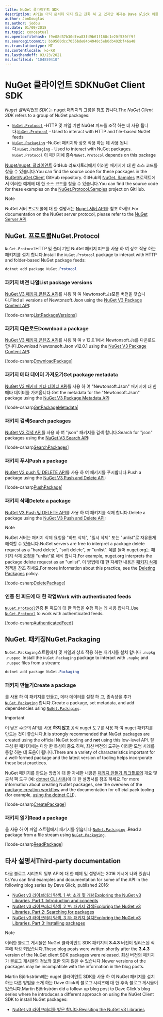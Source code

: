 ```yaml
---
title: NuGet 클라이언트 SDK
description: API는 아직 문서화 되지 않고 진화 하 고 있지만 예제는 Dave Glick 위한 블로그에서 사용할 수 있습니다.
author: JonDouglas
ms.author: jodou
ms.date: 01/09/2018
ms.topic: conceptual
ms.openlocfilehash: f9e08d37b30dfea83fd9b61f168c1e20f530ff9f
ms.sourcegitcommit: bb9560dcc7055bde84b4940c5eb0db402bf46a48
ms.translationtype: MT
ms.contentlocale: ko-KR
ms.lasthandoff: 03/23/2021
ms.locfileid: "104859410"
---
```

# <a name="nuget-client-sdk"></a><span data-ttu-id="f9fbe-103">NuGet 클라이언트 SDK</span><span class="sxs-lookup"><span data-stu-id="f9fbe-103">NuGet Client SDK</span></span>

<span data-ttu-id="f9fbe-104">*Nuget 클라이언트 SDK* 는 nuget 패키지의 그룹을 참조 합니다.</span><span class="sxs-lookup"><span data-stu-id="f9fbe-104">The *NuGet Client SDK* refers to a group of NuGet packages:</span></span>

* <span data-ttu-id="f9fbe-105">[`NuGet.Protocol`](https://www.nuget.org/packages/NuGet.Protocol) -HTTP 및 파일 기반 NuGet 피드를 조작 하는 데 사용 됩니다.</span><span class="sxs-lookup"><span data-stu-id="f9fbe-105">[`NuGet.Protocol`](https://www.nuget.org/packages/NuGet.Protocol) - Used to interact with HTTP and file-based NuGet feeds</span></span>
* <span data-ttu-id="f9fbe-106">[`NuGet.Packaging`](https://www.nuget.org/packages/NuGet.Packaging) -NuGet 패키지와 상호 작용 하는 데 사용 됩니다.</span><span class="sxs-lookup"><span data-stu-id="f9fbe-106">[`NuGet.Packaging`](https://www.nuget.org/packages/NuGet.Packaging) - Used to interact with NuGet packages.</span></span> <span data-ttu-id="f9fbe-107">`NuGet.Protocol` 이 패키지에 종속</span><span class="sxs-lookup"><span data-stu-id="f9fbe-107">`NuGet.Protocol` depends on this package</span></span>

<span data-ttu-id="f9fbe-108">[Nuget/nuget. 클라이언트](https://github.com/NuGet/NuGet.Client) GitHub 리포지토리에서 이러한 패키지에 대 한 소스 코드를 찾을 수 있습니다.</span><span class="sxs-lookup"><span data-stu-id="f9fbe-108">You can find the source code for these packages in the [NuGet/NuGet.Client](https://github.com/NuGet/NuGet.Client) GitHub repository.</span></span>
<span data-ttu-id="f9fbe-109">GitHub의 [NuGet. Samples](https://github.com/NuGet/Samples/tree/main/NuGetProtocolSamples) 프로젝트에서 이러한 예제에 대 한 소스 코드를 찾을 수 있습니다.</span><span class="sxs-lookup"><span data-stu-id="f9fbe-109">You can find the source code for these examples on the [NuGet.Protocol.Samples](https://github.com/NuGet/Samples/tree/main/NuGetProtocolSamples) project on GitHub.</span></span>

> [!Note]
> <span data-ttu-id="f9fbe-110">NuGet 서버 프로토콜에 대 한 설명서는 [Nuget 서버 API](~/api/overview.md)를 참조 하세요.</span><span class="sxs-lookup"><span data-stu-id="f9fbe-110">For documentation on the NuGet server protocol, please refer to the [NuGet Server API](~/api/overview.md).</span></span>

## <a name="nugetprotocol"></a><span data-ttu-id="f9fbe-111">NuGet. 프로토콜</span><span class="sxs-lookup"><span data-stu-id="f9fbe-111">NuGet.Protocol</span></span>

<span data-ttu-id="f9fbe-112">`NuGet.Protocol`HTTP 및 폴더 기반 NuGet 패키지 피드를 사용 하 여 상호 작용 하는 패키지를 설치 합니다.</span><span class="sxs-lookup"><span data-stu-id="f9fbe-112">Install the `NuGet.Protocol` package to interact with HTTP and folder-based NuGet package feeds:</span></span>

```ps1
dotnet add package NuGet.Protocol
```

### <a name="list-package-versions"></a><span data-ttu-id="f9fbe-113">패키지 버전 나열</span><span class="sxs-lookup"><span data-stu-id="f9fbe-113">List package versions</span></span>

<span data-ttu-id="f9fbe-114">[NuGet V3 패키지 콘텐츠 API](../api/package-base-address-resource.md#enumerate-package-versions)를 사용 하 여 Newtonsoft.Js모든 버전을 찾습니다.</span><span class="sxs-lookup"><span data-stu-id="f9fbe-114">Find all versions of Newtonsoft.Json using the [NuGet V3 Package Content API](../api/package-base-address-resource.md#enumerate-package-versions):</span></span>

[!code-csharp[ListPackageVersions](~/../nuget-samples/NuGetProtocolSamples/Program.cs?name=ListPackageVersions)]

### <a name="download-a-package"></a><span data-ttu-id="f9fbe-115">패키지 다운로드</span><span class="sxs-lookup"><span data-stu-id="f9fbe-115">Download a package</span></span>

<span data-ttu-id="f9fbe-116">[NuGet V3 패키지 콘텐츠 API](../api/package-base-address-resource.md)를 사용 하 여 v 12.0.1에서 Newtonsoft.Js를 다운로드 합니다.</span><span class="sxs-lookup"><span data-stu-id="f9fbe-116">Download Newtonsoft.Json v12.0.1 using the [NuGet V3 Package Content API](../api/package-base-address-resource.md):</span></span>

[!code-csharp[DownloadPackage](~/../nuget-samples/NuGetProtocolSamples/Program.cs?name=DownloadPackage)]

### <a name="get-package-metadata"></a><span data-ttu-id="f9fbe-117">패키지 메타 데이터 가져오기</span><span class="sxs-lookup"><span data-stu-id="f9fbe-117">Get package metadata</span></span>

<span data-ttu-id="f9fbe-118">[NuGet V3 패키지 메타 데이터 API](../api/registration-base-url-resource.md)를 사용 하 여 "Newtonsoft.Json" 패키지에 대 한 메타 데이터를 가져옵니다.</span><span class="sxs-lookup"><span data-stu-id="f9fbe-118">Get the metadata for the "Newtonsoft.Json" package using the [NuGet V3 Package Metadata API](../api/registration-base-url-resource.md):</span></span>

[!code-csharp[GetPackageMetadata](~/../nuget-samples/NuGetProtocolSamples/Program.cs?name=GetPackageMetadata)]

### <a name="search-packages"></a><span data-ttu-id="f9fbe-119">패키지 검색</span><span class="sxs-lookup"><span data-stu-id="f9fbe-119">Search packages</span></span>

<span data-ttu-id="f9fbe-120">[NuGet V3 검색 API](../api/search-query-service-resource.md)를 사용 하 여 "json" 패키지를 검색 합니다.</span><span class="sxs-lookup"><span data-stu-id="f9fbe-120">Search for "json" packages using the [NuGet V3 Search API](../api/search-query-service-resource.md):</span></span>

[!code-csharp[SearchPackages](~/../nuget-samples/NuGetProtocolSamples/Program.cs?name=SearchPackages)]

### <a name="push-a-package"></a><span data-ttu-id="f9fbe-121">패키지 푸시</span><span class="sxs-lookup"><span data-stu-id="f9fbe-121">Push a package</span></span>

<span data-ttu-id="f9fbe-122">[NuGet V3 push 및 DELETE API](../api/package-publish-resource.md)를 사용 하 여 패키지를 푸시합니다.</span><span class="sxs-lookup"><span data-stu-id="f9fbe-122">Push a package using the [NuGet V3 Push and Delete API](../api/package-publish-resource.md):</span></span>

[!code-csharp[PushPackage](~/../nuget-samples/NuGetProtocolSamples/Program.cs?name=PushPackage)]

### <a name="delete-a-package"></a><span data-ttu-id="f9fbe-123">패키지 삭제</span><span class="sxs-lookup"><span data-stu-id="f9fbe-123">Delete a package</span></span>

<span data-ttu-id="f9fbe-124">[NuGet V3 Push 및 DELETE API](../api/package-publish-resource.md)를 사용 하 여 패키지를 삭제 합니다.</span><span class="sxs-lookup"><span data-stu-id="f9fbe-124">Delete a package using the [NuGet V3 Push and Delete API](../api/package-publish-resource.md):</span></span>

> [!Note]
> <span data-ttu-id="f9fbe-125">NuGet 서버는 패키지 삭제 요청을 "하드 삭제", "일시 삭제" 또는 "unlist"로 자유롭게 해석할 수 있습니다.</span><span class="sxs-lookup"><span data-stu-id="f9fbe-125">NuGet servers are free to interpret a package delete request as a "hard delete", "soft delete", or "unlist".</span></span>
> <span data-ttu-id="f9fbe-126">예를 들어 nuget.org는 패키지 삭제 요청을 "unlist"로 해석 합니다.</span><span class="sxs-lookup"><span data-stu-id="f9fbe-126">For example, nuget.org interprets the package delete request as an "unlist".</span></span> <span data-ttu-id="f9fbe-127">이 방법에 대 한 자세한 내용은 [패키지 삭제](../nuget-org/policies/deleting-packages.md) 정책을 참조 하세요.</span><span class="sxs-lookup"><span data-stu-id="f9fbe-127">For more information about this practice, see the [Deleting Packages](../nuget-org/policies/deleting-packages.md) policy.</span></span>

[!code-csharp[DeletePackage](~/../nuget-samples/NuGetProtocolSamples/Program.cs?name=DeletePackage)]

### <a name="work-with-authenticated-feeds"></a><span data-ttu-id="f9fbe-128">인증 된 피드에 대 한 작업</span><span class="sxs-lookup"><span data-stu-id="f9fbe-128">Work with authenticated feeds</span></span>

<span data-ttu-id="f9fbe-129">[`NuGet.Protocol`](https://www.nuget.org/packages/NuGet.Protocol)인증 된 피드에 대 한 작업을 수행 하는 데 사용 합니다.</span><span class="sxs-lookup"><span data-stu-id="f9fbe-129">Use [`NuGet.Protocol`](https://www.nuget.org/packages/NuGet.Protocol) to work with authenticated feeds.</span></span>

[!code-csharp[AuthenticatedFeed](~/../nuget-samples/NuGetProtocolSamples/Program.cs?name=AuthenticatedFeed)]

## <a name="nugetpackaging"></a><span data-ttu-id="f9fbe-130">NuGet. 패키징</span><span class="sxs-lookup"><span data-stu-id="f9fbe-130">NuGet.Packaging</span></span>

<span data-ttu-id="f9fbe-131">`NuGet.Packaging`스트림에서 및 파일과 상호 작용 하는 패키지를 설치 합니다 `.nupkg` `.nuspec` .</span><span class="sxs-lookup"><span data-stu-id="f9fbe-131">Install the `NuGet.Packaging` package to interact with `.nupkg` and `.nuspec` files from a stream:</span></span>

```ps1
dotnet add package NuGet.Packaging
```

### <a name="create-a-package"></a><span data-ttu-id="f9fbe-132">패키지 만들기</span><span class="sxs-lookup"><span data-stu-id="f9fbe-132">Create a package</span></span>

<span data-ttu-id="f9fbe-133">를 사용 하 여 패키지를 만들고, 메타 데이터를 설정 하 고, 종속성을 추가 [`NuGet.Packaging`](https://www.nuget.org/packages/NuGet.Packaging) 합니다.</span><span class="sxs-lookup"><span data-stu-id="f9fbe-133">Create a package, set metadata, and add dependencies using [`NuGet.Packaging`](https://www.nuget.org/packages/NuGet.Packaging).</span></span>

> [!IMPORTANT]
> <span data-ttu-id="f9fbe-134">이 낮은 수준의 API를 사용 **하지 않고** 공식 nuget 도구를 사용 하 여 nuget 패키지를 만드는 것이 좋습니다.</span><span class="sxs-lookup"><span data-stu-id="f9fbe-134">It is strongly recommended that NuGet packages are created using the official NuGet tooling and **not** using this low-level API.</span></span> <span data-ttu-id="f9fbe-135">잘 구성 된 패키지에는 다양 한 특성이 중요 하며, 최신 버전의 도구는 이러한 모범 사례를 통합 하는 데 도움이 됩니다.</span><span class="sxs-lookup"><span data-stu-id="f9fbe-135">There are a variety of characteristics important for a well-formed package and the latest version of tooling helps incorporate these best practices.</span></span>
> 
> <span data-ttu-id="f9fbe-136">NuGet 패키지를 만드는 방법에 대 한 자세한 내용은 [패키지 만들기 워크플로의](../create-packages/overview-and-workflow.md) 개요 및 공식 팩 도구 (예: [dotnet CLI 사용](../create-packages/creating-a-package-dotnet-cli.md))에 대 한 설명서를 참조 하세요.</span><span class="sxs-lookup"><span data-stu-id="f9fbe-136">For more information about creating NuGet packages, see the overview of the [package creation workflow](../create-packages/overview-and-workflow.md) and the documentation for official pack tooling (for example, [using the dotnet CLI](../create-packages/creating-a-package-dotnet-cli.md)).</span></span>

[!code-csharp[CreatePackage](~/../nuget-samples/NuGetProtocolSamples/Program.cs?name=CreatePackage)]

### <a name="read-a-package"></a><span data-ttu-id="f9fbe-137">패키지 읽기</span><span class="sxs-lookup"><span data-stu-id="f9fbe-137">Read a package</span></span>

<span data-ttu-id="f9fbe-138">을 사용 하 여 파일 스트림에서 패키지를 읽습니다 [`NuGet.Packaging`](https://www.nuget.org/packages/NuGet.Packaging) .</span><span class="sxs-lookup"><span data-stu-id="f9fbe-138">Read a package from a file stream using [`NuGet.Packaging`](https://www.nuget.org/packages/NuGet.Packaging).</span></span>

[!code-csharp[ReadPackage](~/../nuget-samples/NuGetProtocolSamples/Program.cs?name=ReadPackage)]

## <a name="third-party-documentation"></a><span data-ttu-id="f9fbe-139">타사 설명서</span><span class="sxs-lookup"><span data-stu-id="f9fbe-139">Third-party documentation</span></span>

<span data-ttu-id="f9fbe-140">다음 블로그 시리즈의 일부 API에 대 한 예제 및 설명서는 2016 게시에 나와 있습니다.</span><span class="sxs-lookup"><span data-stu-id="f9fbe-140">You can find examples and documentation for some of the API in the following blog series by Dave Glick, published 2016:</span></span>

- [<span data-ttu-id="f9fbe-141">NuGet v3 라이브러리 탐색, 1 부: 소개 및 개념</span><span class="sxs-lookup"><span data-stu-id="f9fbe-141">Exploring the NuGet v3 Libraries, Part 1: Introduction and concepts</span></span>](http://daveaglick.com/posts/exploring-the-nuget-v3-libraries-part-1)
- [<span data-ttu-id="f9fbe-142">NuGet v3 라이브러리 탐색, 2 부: 패키지 검색</span><span class="sxs-lookup"><span data-stu-id="f9fbe-142">Exploring the NuGet v3 Libraries, Part 2: Searching for packages</span></span>](http://daveaglick.com/posts/exploring-the-nuget-v3-libraries-part-2)
- [<span data-ttu-id="f9fbe-143">NuGet v3 라이브러리 탐색, 3 부: 패키지 설치</span><span class="sxs-lookup"><span data-stu-id="f9fbe-143">Exploring the NuGet v3 Libraries, Part 3: Installing packages</span></span>](http://daveaglick.com/posts/exploring-the-nuget-v3-libraries-part-3)

> [!Note]
> <span data-ttu-id="f9fbe-144">이러한 블로그 게시물은 NuGet 클라이언트 SDK 패키지의 **3.4.3** 버전이 릴리스된 직후에 작성 되었습니다.</span><span class="sxs-lookup"><span data-stu-id="f9fbe-144">These blog posts were written shortly after the **3.4.3** version of the NuGet client SDK packages were released.</span></span>
> <span data-ttu-id="f9fbe-145">최신 버전의 패키지가 블로그 게시물의 정보와 호환 되지 않을 수 있습니다.</span><span class="sxs-lookup"><span data-stu-id="f9fbe-145">Newer versions of the packages may be incompatible with the information in the blog posts.</span></span>

<span data-ttu-id="f9fbe-146">Martin Björkström에는 nuget 클라이언트 SDK를 사용 하 여 NuGet 패키지를 설치 하는 다른 방법을 소개 하는 Dave Glick의 블로그 시리즈에 대 한 후속 블로그 게시물이 있습니다.</span><span class="sxs-lookup"><span data-stu-id="f9fbe-146">Martin Björkström did a follow-up blog post to Dave Glick's blog series where he introduces a different approach on using the NuGet Client SDK to install NuGet packages:</span></span>

- [<span data-ttu-id="f9fbe-147">NuGet v3 라이브러리를 방문 합니다.</span><span class="sxs-lookup"><span data-stu-id="f9fbe-147">Revisiting the NuGet v3 Libraries</span></span>](https://martinbjorkstrom.com/posts/2018-09-19-revisiting-nuget-client-libraries)
